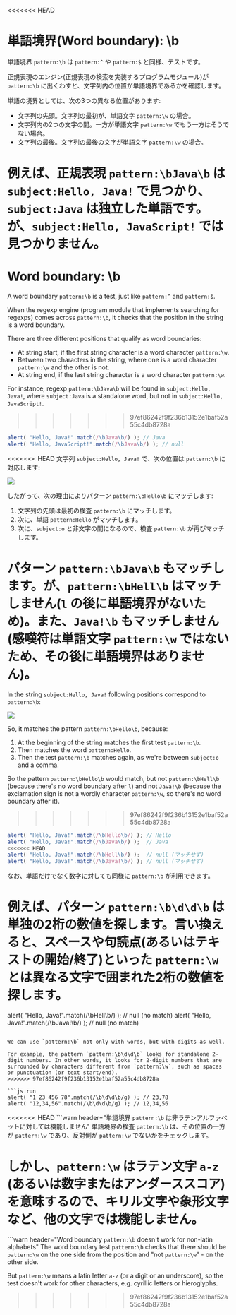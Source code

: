 <<<<<<< HEAD
# 単語境界(Word boundary): \b

単語境界 `pattern:\b` は `pattern:^` や `pattern:$` と同様、テストです。

正規表現のエンジン(正規表現の検索を実装するプログラムモジュール)が `pattern:\b` に出くわすと、文字列内の位置が単語境界であるかを確認します。

単語の境界としては、次の3つの異なる位置があります:

- 文字列の先頭。文字列の最初が、単語文字 `pattern:\w` の場合。
- 文字列内の2つの文字の間。一方が単語文字 `pattern:\w` でもう一方はそうでない場合。
- 文字列の最後。文字列の最後の文字が単語文字 `pattern:\w` の場合。

例えば、正規表現 `pattern:\bJava\b` は `subject:Hello, Java!` で見つかり、`subject:Java` は独立した単語です。が、`subject:Hello, JavaScript!` では見つかりません。
=======
# Word boundary: \b

A word boundary `pattern:\b` is a test, just like `pattern:^` and `pattern:$`.

When the regexp engine (program module that implements searching for regexps) comes across `pattern:\b`, it checks that the position in the string is a word boundary.

There are three different positions that qualify as word boundaries:

- At string start, if the first string character is a word character `pattern:\w`.
- Between two characters in the string, where one is a word character `pattern:\w` and the other is not.
- At string end, if the last string character is a word character `pattern:\w`.

For instance, regexp `pattern:\bJava\b` will be found in `subject:Hello, Java!`, where `subject:Java` is a standalone word, but not in `subject:Hello, JavaScript!`.
>>>>>>> 97ef86242f9f236b13152e1baf52a55c4db8728a

```js run
alert( "Hello, Java!".match(/\bJava\b/) ); // Java
alert( "Hello, JavaScript!".match(/\bJava\b/) ); // null
```

<<<<<<< HEAD
文字列 `subject:Hello, Java!` で、次の位置は `pattern:\b` に対応します:

![](hello-java-boundaries.svg)

したがって、次の理由によりパターン `pattern:\bHello\b` にマッチします:

1. 文字列の先頭は最初の検査 `pattern:\b` にマッチします。
2. 次に、単語 `pattern:Hello` がマッチします。
3. 次に、`subject:o` と非文字の間になるので、検査 `pattern:\b` が再びマッチします。

パターン `pattern:\bJava\b` もマッチします。が、`pattern:\bHell\b` はマッチしません(`l` の後に単語境界がないため)。また、`Java!\b` もマッチしません(感嘆符は単語文字 `pattern:\w` ではないため、その後に単語境界はありません)。
=======
In the string `subject:Hello, Java!` following positions correspond to `pattern:\b`:

![](hello-java-boundaries.svg)

So, it matches the pattern `pattern:\bHello\b`, because:

1. At the beginning of the string matches the first test `pattern:\b`.
2. Then matches the word `pattern:Hello`.
3. Then the test `pattern:\b` matches again, as we're between `subject:o` and a comma.

So the pattern `pattern:\bHello\b` would match, but not `pattern:\bHell\b` (because there's no word boundary after `l`) and not `Java!\b` (because the exclamation sign is not a wordly character `pattern:\w`, so there's no word boundary after it).
>>>>>>> 97ef86242f9f236b13152e1baf52a55c4db8728a

```js run
alert( "Hello, Java!".match(/\bHello\b/) ); // Hello
alert( "Hello, Java!".match(/\bJava\b/) );  // Java
<<<<<<< HEAD
alert( "Hello, Java!".match(/\bHell\b/) );  // null (マッチせず)
alert( "Hello, Java!".match(/\bJava!\b/) ); // null (マッチせず)
```

なお、単語だけでなく数字に対しても同様に `pattern:\b` が利用できます。

例えば、パターン `pattern:\b\d\d\b` は単独の2桁の数値を探します。言い換えると、スペースや句読点(あるいはテキストの開始/終了)といった `pattern:\w` とは異なる文字で囲まれた2桁の数値を探します。
=======
alert( "Hello, Java!".match(/\bHell\b/) );  // null (no match)
alert( "Hello, Java!".match(/\bJava!\b/) ); // null (no match)
```

We can use `pattern:\b` not only with words, but with digits as well.

For example, the pattern `pattern:\b\d\d\b` looks for standalone 2-digit numbers. In other words, it looks for 2-digit numbers that are surrounded by characters different from `pattern:\w`, such as spaces or punctuation (or text start/end).
>>>>>>> 97ef86242f9f236b13152e1baf52a55c4db8728a

```js run
alert( "1 23 456 78".match(/\b\d\d\b/g) ); // 23,78
alert( "12,34,56".match(/\b\d\d\b/g) ); // 12,34,56
```

<<<<<<< HEAD
```warn header="単語境界 `pattern:\b` は非ラテンアルファベットに対しては機能しません"
単語境界の検査 `pattern:\b` は、その位置の一方が `pattern:\w` であり、反対側が `pattern:\w` でないかをチェックします。

しかし、`pattern:\w` はラテン文字 `a-z` (あるいは数字またはアンダーススコア)を意味するので、キリル文字や象形文字など、他の文字では機能しません。
=======
```warn header="Word boundary `pattern:\b` doesn't work for non-latin alphabets"
The word boundary test `pattern:\b` checks that there should be `pattern:\w` on the one side from the position and "not `pattern:\w`" - on the other side.

But `pattern:\w` means a latin letter `a-z` (or a digit or an underscore), so the test doesn't work for other characters, e.g. cyrillic letters or hieroglyphs.
>>>>>>> 97ef86242f9f236b13152e1baf52a55c4db8728a
```
